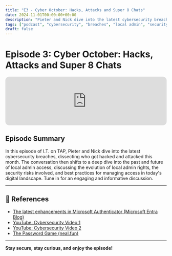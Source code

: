 ```yaml
---
title: "E3 - Cyber October: Hacks, Attacks and Super 8 Chats"
date: 2024-11-01T00:00:00+00:00
description: "Pieter and Nick dive into the latest cybersecurity breaches, local admin access, and best practices for managing access in today's digital landscape."
tags: ["podcast", "cybersecurity", "breaches", "local admin", "security", "best practices"]
draft: false
---
```


# Episode 3: Cyber October: Hacks, Attacks and Super 8 Chats

<iframe style="border-radius:12px" src="https://open.spotify.com/embed/episode/75oBK1RPrL4KyzrebiGsA4?utm_source=generator&theme=0" width="100%" height="152" frameBorder="0" allowfullscreen="" allow="autoplay; clipboard-write; encrypted-media; fullscreen; picture-in-picture" loading="lazy"></iframe>

## Episode Summary

In this episode of I.T. on TAP, Pieter and Nick dive into the latest cybersecurity breaches, dissecting who got hacked and attacked this month. The conversation then shifts to a deep dive into the past and future of local admin access, discussing the evolution of local admin rights, the security risks involved, and best practices for managing access in today's digital landscape. Tune in for an engaging and informative discussion.

---

## 🔗 References

- [The latest enhancements in Microsoft Authenticator (Microsoft Entra Blog)](https://techcommunity.microsoft.com/blog/microsoft-entra-blog/the-latest-enhancements-in-microsoft-authenticator/4078807)
- [YouTube: Cybersecurity Video 1](https://www.youtube.com/watch?v=wQ8HIjkEe9o&themeRefresh=1)
- [YouTube: Cybersecurity Video 2](https://www.youtube.com/watch?v=wVyu7NB7W6Y&themeRefresh=1)
- [The Password Game (neal.fun)](https://neal.fun/password-game/)

---

**Stay secure, stay curious, and enjoy the episode!** 